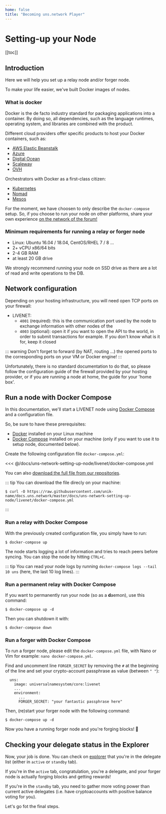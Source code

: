 ```yaml
---
home: false
title: "Becoming uns.network Player"
---
```


# Setting-up your Node

[[toc]]

## Introduction

Here we will help you set up a <brand name="uns"/> relay node and/or forger node.

To make your life easier, we've built Docker images of <brand name="uns"/> nodes.

### What is docker 

Docker is the de facto industry standard for packaging applications into a container.
By doing so, all dependencies, such as the language runtimes, operating system, and libraries are combined with the product.

Different cloud providers offer specific products to host your Docker containers, such as:

- [AWS Elastic Beanstalk](https://docs.aws.amazon.com/elasticbeanstalk/latest/dg/Welcome.html)
- [Azure](https://azure.microsoft.com/en-us/services/kubernetes-service/docker/)
- [Digital Ocean](https://www.digitalocean.com/products/one-click-apps/docker/)
- [Scaleway](https://www.scaleway.com/en/)
- [OVH](https://www.ovh.com)

Orchestrators with Docker as a first-class citizen:

- [Kubernetes](https://kubernetes.io/)
- [Nomad](https://www.nomadproject.io/)
- [Mesos](http://mesos.apache.org/)

For the moment, we have choosen to only describe the `docker-compose` setup.
So, if you choose to run your <brand name="uns"/> node on other platforms, share your own experience [on the <brand name="uns"/> network of the forum!](https://forum.unik-name.com/c/uns-network/7)

### Minimum requirements for running a relay or forger node

- Linux: Ubuntu 16.04 / 18.04, CentOS/RHEL 7 / 8 ...
- 2+ vCPU x86/64 bits
- 2-4 GB RAM
- at least 20 GB drive 

We strongly recommend running your node on SSD drive as there are a lot of read and write operations to the DB.

## Network configuration

Depending on your hosting infrastructure, you will need open TCP ports on your firewall:
- LIVENET:
  * `4001` (required): this is the communication port used by the node to exchange information with other nodes of the <brand name="uns"/>
  * `4003` (optional): open it if you want to open the API to the world, in order to submit transactions for example. If you don't know what is it for, keep it closed

::: warning
Don't forget to forward (by NAT, routing ...) the opened ports to the corresponding ports on your VM or Docker engine!
:::

Unfortunately, there is no standard documentation to do that, so please follow the configuration guide of the firewall provided by your hosting provider, or if you are running a node at home, the guide for your 'home box'.

## Run a node with Docker Compose

In this documentation, we'll start a LIVENET <brand name="uns"/> node using [Docker Compose](https://docs.docker.com/compose/) and a configuration file.

So, be sure to have these prerequisites:
- [Docker](https://docs.docker.com/install) installed on your Linux machine
- [Docker Compose](https://docs.docker.com/compose/install) installed on your machine (only if you want to use it to setup node, documented below).

Create the following configuration file `docker-compose.yml`: 

<<< @/docs/uns-network-setting-up-node/livenet/docker-compose.yml

You can also [download the full file from our repositories](https://raw.githubusercontent.com/unik-name/docs.uns.network/master/docs/uns-network-setting-up-node/livenet/docker-compose.yml).

::: tip
You can download the file direcly on your machine:

```shell
$ curl -O https://raw.githubusercontent.com/unik-name/docs.uns.network/master/docs/uns-network-setting-up-node/livenet/docker-compose.yml
```
:::

### Run a relay with Docker Compose

With the previously created configuration file, you simply have to run:

```shell
$ docker-compose up
```

The node starts logging a lot of information and tries to reach peers before syncing.
You can stop the node by hitting `CTRL+C`.

::: tip
You can read your node logs by running `docker-compose logs --tail 10 uns` (here, the last 10 log lines).
:::

### Run a permanent relay with Docker Compose

If you want to permanently run your node (so as a **d**aemon), use this command:

```shell
$ docker-compose up -d
```

Then you can shutdown it with:

```shell
$ docker-compose down
```

### Run a forger with Docker Compose

To run a forger node, please edit the `docker-compose.yml` file, with Nano or Vim for example: `nano docker-compose.yml`.

Find and uncomment line `FORGER_SECRET` by removing the `#` at the beginning of the line and set your crypto-account passphrase as value (between `" "`):

```yaml{6}
  uns:
    image: universalnamesystem/core:livenet
    ...
    environment:
      ...
      FORGER_SECRET: "your fantastic passphrase here"
```

Then, (re)start your forger node with the following command:

```shell
$ docker-compose up -d
```

Now you have a running forger node and you're forging blocks! 👏

## Checking your delegate status in the Explorer

Now, your job is done.
You can check on [explorer](https://explorer.uns.network/delegate-monitor) that you're in the delegate list (either in `active` or `standby` tab).

If you're in the `active` tab, congratulation, you're a <brand name="uns"/> delegate, and your forger node is actually forging blocks and getting rewards!

If you're in the `standby` tab, you need to gather more voting power than current active delegates (i.e. have cryptoaccounts with positive balance voting for you).

Let's go fot the final steps.
